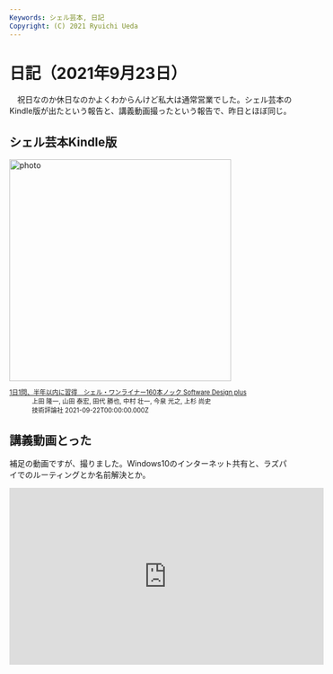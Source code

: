 ```yaml
---
Keywords: シェル芸本, 日記
Copyright: (C) 2021 Ryuichi Ueda
---
```


# 日記（2021年9月23日）

　祝日なのか休日なのかよくわからんけど私大は通常営業でした。シェル芸本のKindle版が出たという報告と、講義動画撮ったという報告で、昨日とほぼ同じ。

## シェル芸本Kindle版

<div class="card">
  <div class="row no-gutters">
    <div class="col-md-2">
      <a class="item url" href="https://www.amazon.co.jp/dp/B09GTV35VJ?tag=ryuichiueda-22&linkCode=ogi&th=1&psc=1"><img src="https://m.media-amazon.com/images/I/51Nia2FvVkL._SL500_.jpg" width="395" alt="photo"></a>
    </div>
    <div class="col-md-10">
      <div class="card-body">
        <dl class="fn" style="font-size:80%">
          <dt><a href="https://www.amazon.co.jp/dp/B09GTV35VJ?tag=ryuichiueda-22&linkCode=ogi&th=1&psc=1">1日1問、半年以内に習得　シェル・ワンライナー160本ノック Software Design plus</a></dt>
          <dd>上田 隆一, 山田 泰宏, 田代 勝也, 中村 壮一, 今泉 光之, 上杉 尚史</dd>
          <dd>技術評論社 2021-09-22T00:00:00.000Z</dd>
        </dl>
      </div>
    </div>
  </div>
</div>

## 講義動画とった

補足の動画ですが、撮りました。Windows10のインターネット共有と、ラズパイでのルーティングとか名前解決とか。

<iframe width="560" height="315" src="https://www.youtube.com/embed/K7fl29CRZdM" title="YouTube video player" frameborder="0" allow="accelerometer; autoplay; clipboard-write; encrypted-media; gyroscope; picture-in-picture" allowfullscreen></iframe>

